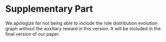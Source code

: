 # Supplementary Part
We apologize for not being able to include the role distribution evolution graph without the auxiliary reward in this version. It will be included in the final version of our paper.
